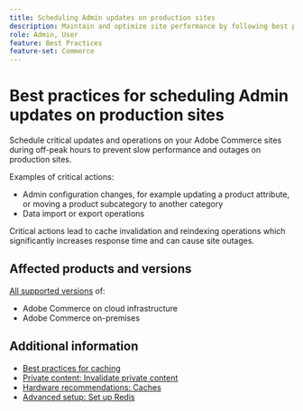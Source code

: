 ```yaml
---
title: Scheduling Admin updates on production sites
description: Maintain and optimize site performance by following best practices for configure indexers
role: Admin, User
feature: Best Practices
feature-set: Commerce
---
```


# Best practices for scheduling Admin updates on production sites

Schedule critical updates and operations on your Adobe Commerce sites during off-peak hours to prevent slow performance and outages on production sites.

Examples of critical actions:

- Admin configuration changes, for example updating a product attribute, or moving a product subcategory to another category
- Data import or export operations

Critical actions lead to cache invalidation and reindexing operations which significantly increases response time and can cause site outages.

## Affected products and versions

[All supported versions](../../../release/versions.md) of:

- Adobe Commerce on cloud infrastructure
- Adobe Commerce on-premises


## Additional information

- [Best practices for caching](https://docs.magento.com/user-guide/system/cache-management.html#best-practices-for-caching)
- [Private content: Invalidate private content](https://developer.adobe.com/commerce/php/development/cache/page/private-content/#invalidate-private-content)
- [Hardware recommendations: Caches](../../../performance/hardware.md#caches)
- [Advanced setup: Set up Redis](../../../performance/advanced-setup.md#set-up-redis)
